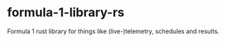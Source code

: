 # formula-1-library-rs
Formula 1 rust library for things like (live-)telemetry, schedules and results.
